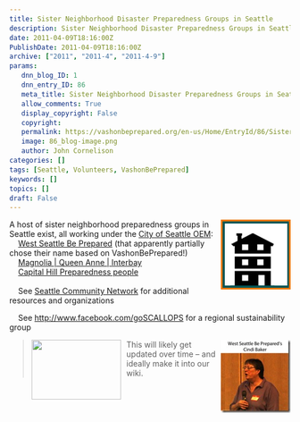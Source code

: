 ```yaml
---
title: Sister Neighborhood Disaster Preparedness Groups in Seattle
description: Sister Neighborhood Disaster Preparedness Groups in Seattle
date: 2011-04-09T18:16:00Z
PublishDate: 2011-04-09T18:16:00Z
archive: ["2011", "2011-4", "2011-4-9"]
params:
   dnn_blog_ID: 1
   dnn_entry_ID: 86
   meta_title: Sister Neighborhood Disaster Preparedness Groups in Seattle
   allow_comments: True
   display_copyright: False
   copyright: 
   permalink: https://vashonbeprepared.org/en-us/Home/EntryId/86/Sister-Neighborhood-Disaster-Preparedness-Groups-in-Seattle
   image: 86_blog-image.png
   author: John Cornelison
categories: []
tags: [Seattle, Volunteers, VashonBePrepared]
keywords: []
topics: []
draft: False
---
```


<p><a href="/images/dnnBlog/1/86/Windows-Live-Writer-Seattle-Neighbors_824B-EQ-logo_2.gif"><img title="EQ-logo" alt="EQ-logo" align="right" width="125" height="125" style="display: inline; float: right" src="/images/dnnBlog/1/86/Windows-Live-Writer-Seattle-Neighbors_824B-EQ-logo_thumb.gif" /></a>A host of sister neighborhood preparedness groups in Seattle exist, all working under the <a target="_blank" href="http://seattle.gov/emergency">City of Seattle OEM</a>: <br />
<img align="middle" alt="" src="http://www.dotnetscraps.com/samples/bullets/006.gif" />&#160;&#160;&#160; <a target="_blank" href="http://westseattle.bepreparedseattle.info">West Seattle Be Prepared</a> (that apparently partially chose their name based on VashonBePrepared!) <br />
<img align="middle" alt="" src="http://www.dotnetscraps.com/samples/bullets/006.gif" />&#160;&#160;&#160; <a target="_blank" href="http://epc-mqadc.com/">Magnolia | Queen Anne | Interbay</a> <br />
<img align="middle" alt="" src="http://www.dotnetscraps.com/samples/bullets/006.gif" />&#160;&#160;&#160; <a target="_blank" href="http://chippseattle.wordpress.com">Capital Hill Preparedness people</a> <br />
<img align="middle" alt="" src="http://www.dotnetscraps.com/samples/bullets/006.gif" />&#160;&#160;&#160;&#160; <br />
<img align="middle" alt="" src="http://www.dotnetscraps.com/samples/bullets/006.gif" />&#160;&#160;&#160; See <a target="_blank" href="http://www.scn.org/crisis/">Seattle Community Network</a> for additional resources and organizations</p>
<p><img align="middle" alt="" src="http://www.dotnetscraps.com/samples/bullets/006.gif" />&#160;&#160;&#160; See <a title="http://www.facebook.com/goSCALLOPS" href="http://www.facebook.com/goSCALLOPS">http://www.facebook.com/goSCALLOPS</a> for a regional sustainability group</p>
<blockquote>
<p><a href="http://seattle.gov/emergency/programs/snap/"><img border="0" align="left" width="160" height="107" style="margin: 0px 10px 0px 0px; display: inline; float: left" alt="" src="http://seattle.gov/emergency/images/snaphome.gif" /></a><a href="/images/dnnBlog/1/86/Windows-Live-Writer-Seattle-Neighbors_824B-ff_1267551c_2.jpg"><img title="" border="0" alt="" align="right" width="125" height="131" style="background-image: none; border-right-width: 0px; padding-left: 0px; padding-right: 0px; display: inline; float: right; border-top-width: 0px; border-bottom-width: 0px; border-left-width: 0px; padding-top: 0px" src="/images/dnnBlog/1/86/Windows-Live-Writer-Seattle-Neighbors_824B-ff_1267551c_thumb.jpg" /></a>This will likely get updated over time – and ideally make it into our wiki.</p>
</blockquote>

